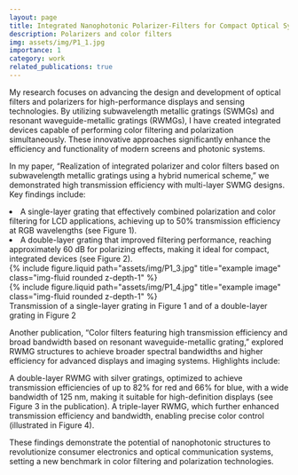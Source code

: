 ```yaml
---
layout: page
title: Integrated Nanophotonic Polarizer-Filters for Compact Optical Systems
description: Polarizers and color filters
img: assets/img/P1_1.jpg
importance: 1
category: work
related_publications: true
---
```


My research focuses on advancing the design and development of optical filters and polarizers for high-performance displays and sensing technologies. By utilizing subwavelength metallic gratings (SWMGs) and resonant waveguide-metallic gratings (RWMGs), I have created integrated devices capable of performing color filtering and polarization simultaneously. These innovative approaches significantly enhance the efficiency and functionality of modern screens and photonic systems.

In my paper, “Realization of integrated polarizer and color filters based on subwavelength metallic gratings using a hybrid numerical scheme,” we demonstrated high transmission efficiency with multi-layer SWMG designs. Key findings include:

<li> A single-layer grating that effectively combined polarization and color filtering for LCD applications, achieving up to 50% transmission efficiency at RGB wavelengths (see Figure 1).</li>

<li> A double-layer grating that improved filtering performance, reaching approximately 60 dB for polarizing effects, making it ideal for compact, integrated devices (see Figure 2).</li>
<div class="row justify-content-sm-center">
    <div class="col-sm-4 mt-3 mt-md-0">
        {% include figure.liquid path="assets/img/P1_3.jpg" title="example image" class="img-fluid rounded z-depth-1" %}
    </div>
    <div class="col-sm-4 mt-3 mt-md-0">
        {% include figure.liquid path="assets/img/P1_4.jpg" title="example image" class="img-fluid rounded z-depth-1" %}
    </div>
</div>
<div class="caption">
    Transmission of a single-layer grating in Figure 1 and of a double-layer grating
    in Figure 2
</div>

Another publication, “Color filters featuring high transmission efficiency
and broad bandwidth based on resonant waveguide-metallic grating,” explored
RWMG structures to achieve broader spectral bandwidths and higher efficiency
for advanced displays and imaging systems. Highlights include:

A double-layer RWMG with silver gratings, optimized to achieve transmission
efficiencies of up to 82% for red and 66% for blue, with a wide bandwidth of
125 nm, making it suitable for high-definition displays
(see Figure 3 in the publication).
A triple-layer RWMG, which further enhanced transmission efficiency and
bandwidth, enabling precise color control (illustrated in Figure 4).

These findings demonstrate the potential of nanophotonic structures to
revolutionize consumer electronics and optical communication systems, setting a
new benchmark in color filtering and polarization technologies.
